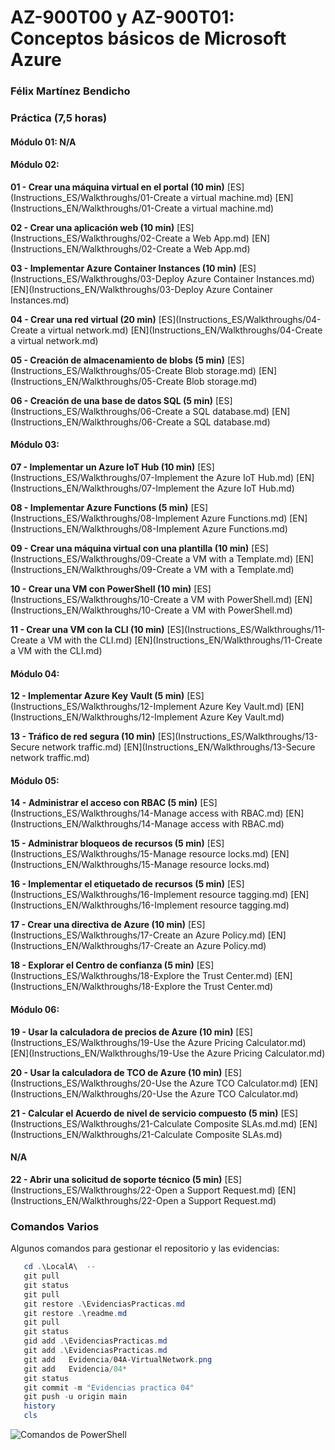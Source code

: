 # AZ-900T00 y AZ-900T01: Conceptos básicos de Microsoft Azure

### Félix Martínez Bendicho



###  Práctica (7,5 horas)                                                         
#### Módulo 01: N/A                                                                     
#### Módulo 02:            

**01 - Crear una máquina virtual en el portal (10 min)**
[ES](Instructions_ES/Walkthroughs/01-Create a virtual machine.md) 
[EN](Instructions_EN/Walkthroughs/01-Create a virtual machine.md) 

**02 - Crear una aplicación web (10 min)**
[ES](Instructions_ES/Walkthroughs/02-Create a Web App.md) 
[EN](Instructions_EN/Walkthroughs/02-Create a Web App.md) 

**03 - Implementar Azure Container Instances  (10 min)**
[ES](Instructions_ES/Walkthroughs/03-Deploy Azure Container Instances.md) 
[EN](Instructions_EN/Walkthroughs/03-Deploy Azure Container Instances.md)    

**04 - Crear una red virtual  (20 min)**
[ES](Instructions_ES/Walkthroughs/04-Create a virtual network.md) 
[EN](Instructions_EN/Walkthroughs/04-Create a virtual network.md)           

**05 - Creación de almacenamiento de blobs  (5 min)**
[ES](Instructions_ES/Walkthroughs/05-Create Blob storage.md) 
[EN](Instructions_EN/Walkthroughs/05-Create Blob storage.md)

**06 - Creación de una base de datos SQL   (5 min)**
[ES](Instructions_ES/Walkthroughs/06-Create a SQL database.md) 
[EN](Instructions_EN/Walkthroughs/06-Create a SQL database.md)

#### Módulo 03:            

**07 - Implementar un Azure IoT Hub (10 min)**
[ES](Instructions_ES/Walkthroughs/07-Implement the Azure IoT Hub.md)
[EN](Instructions_EN/Walkthroughs/07-Implement the Azure IoT Hub.md) 

**08 - Implementar Azure Functions (5 min)**
[ES](Instructions_ES/Walkthroughs/08-Implement Azure Functions.md)
[EN](Instructions_EN/Walkthroughs/08-Implement Azure Functions.md)

**09 - Crear una máquina virtual con una plantilla   (10 min)**
[ES](Instructions_ES/Walkthroughs/09-Create a VM with a Template.md)
[EN](Instructions_EN/Walkthroughs/09-Create a VM with a Template.md) 

**10 - Crear una VM con PowerShell    (10 min)**
[ES](Instructions_ES/Walkthroughs/10-Create a VM with PowerShell.md)
[EN](Instructions_EN/Walkthroughs/10-Create a VM with PowerShell.md)

**11 - Crear una VM con la CLI (10 min)**
[ES](Instructions_ES/Walkthroughs/11-Create a VM with the CLI.md) 
[EN](Instructions_EN/Walkthroughs/11-Create a VM with the CLI.md)

#### Módulo 04:            

**12 - Implementar Azure Key Vault (5 min)**
[ES](Instructions_ES/Walkthroughs/12-Implement Azure Key Vault.md)
[EN](Instructions_EN/Walkthroughs/12-Implement Azure Key Vault.md)

**13 - Tráfico de red segura (10 min)**
[ES](Instructions_ES/Walkthroughs/13-Secure network traffic.md)
[EN](Instructions_EN/Walkthroughs/13-Secure network traffic.md)

#### Módulo 05:

**14 - Administrar el acceso con RBAC (5 min)**
[ES](Instructions_ES/Walkthroughs/14-Manage access with RBAC.md)
[EN](Instructions_EN/Walkthroughs/14-Manage access with RBAC.md)

**15 - Administrar bloqueos de recursos (5 min)**
[ES](Instructions_ES/Walkthroughs/15-Manage resource locks.md) 
[EN](Instructions_EN/Walkthroughs/15-Manage resource locks.md)

**16 - Implementar el etiquetado de recursos (5 min)**
[ES](Instructions_ES/Walkthroughs/16-Implement resource tagging.md)
[EN](Instructions_EN/Walkthroughs/16-Implement resource tagging.md)

**17 - Crear una directiva de Azure (10 min)**
[ES](Instructions_ES/Walkthroughs/17-Create an Azure Policy.md)
[EN](Instructions_EN/Walkthroughs/17-Create an Azure Policy.md)

**18 - Explorar el Centro de confianza (5 min)**
[ES](Instructions_ES/Walkthroughs/18-Explore the Trust Center.md) 
[EN](Instructions_EN/Walkthroughs/18-Explore the Trust Center.md)

#### Módulo 06:



**19 - Usar la calculadora de precios de Azure (10 min)**
[ES](Instructions_ES/Walkthroughs/19-Use the Azure Pricing Calculator.md)
[EN](Instructions_EN/Walkthroughs/19-Use the Azure Pricing Calculator.md)

**20 - Usar la calculadora de TCO de Azure (10 min)**
[ES](Instructions_ES/Walkthroughs/20-Use the Azure TCO Calculator.md)
[EN](Instructions_EN/Walkthroughs/20-Use the Azure TCO Calculator.md)

**21 - Calcular el Acuerdo de nivel de servicio compuesto (5 min)**
[ES](Instructions_ES/Walkthroughs/21-Calculate Composite SLAs.md.md)
[EN](Instructions_EN/Walkthroughs/21-Calculate Composite SLAs.md)

####  N/A                  

**22 - Abrir una solicitud de soporte técnico (5 min)** 
[ES](Instructions_ES/Walkthroughs/22-Open a Support Request.md) 
[EN](Instructions_EN/Walkthroughs/22-Open a Support Request.md)

### Comandos Varios
Algunos comandos para gestionar el repositorio y las evidencias:

 ```powershell
    cd .\LocalA\  --
    git pull
    git status
    git pull
    git restore .\EvidenciasPracticas.md
    git restore .\readme.md
    git pull
    git status
    gid add .\EvidenciasPracticas.md
    git add .\EvidenciasPracticas.md
    git add   Evidencia/04A-VirtualNetwork.png
    git add   Evidencia/04*
    git status
    git commit -m "Evidencias practica 04"
    git push -u origin main
    history
    cls
 ```

![Comandos de PowerShell](Images/00-comandos.png)

